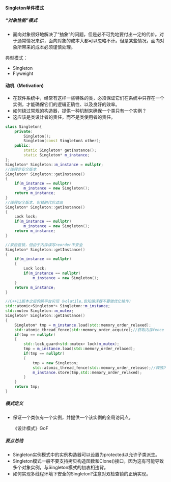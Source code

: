 #### Singleton单件模式

##### “对象性能”模式

- 面向对象很好地解决了“抽象”的问题，但是必不可免地要付出一定的代价。对于通常情况来讲，面向对象的成本大都可以忽略不计。但是某些情况，面向对象所带来的成本必须谨慎处理。

典型模式：

- Singleton
- Flyweight

#### 动机（Motivation)

- 在软件系统中，经常有这样一些特殊的类，必须保证它们在系统中只存在一个实例，才能确保它们的逻辑正确性、以及良好的效率。
- 如何绕过常规的构造器，提供一种机制来确保一个类只有一个实例？
- 这应该是类设计者的责任，而不是类使用者的责任。

```c++
class Singleton{
    private:
    	Singleton();
    	Singleton(const Singleton& other);
    public:
    	static Singleton* getInstance();
    	static Singleton* m_instance;
};
Singleton* Singleton::m_instance = nullptr;
//线程非安全版本
Singleton* Singleton::getInstance()
{
    if(m_instance == nullptr)
        m_instance = new Singleton();
    return m_instance;
}
//线程安全版本，但锁的代价过高
Singleton* Singleton::getInstance()
{
    Lock lock;
    if(m_instance == nullptr)
        m_instance = new Singleton();
    return m_instance;
}

//双检查锁，但由于内存读写reorder不安全
Singleton* Singleton::getInstance()
{
    if(m_instance == nullptr)
    {
        Lock lock;
        if(m_instance == nullptr)
            m_instance = new Singleton();
    }
    return m_instance;
}

//C++11版本之后的跨平台实现（volatile,告知编译器不要做优化操作）
std::atomic<Singleton*> Singleton::m_instance;
std::mutex Singleton::m_mutex;
Singleton* Singleton::getInstance()
{
    Singleton* tmp = m_instance.load(std::memory_order_relaxed);
    std::atomic_thread_fence(std::memory_order_acquire);//获取内存fence
    if(tmp == nullptr)
    {
        std::lock_guard<std::mutex> lock(m_mutex);
        tmp = m_instance.load(std::memory_order_relaxed);
        if(tmp == nullptr)
        {
            tmp = new Singleton;
            std::atomic_thread_fence(std::memory_order_release);//释放内存fence
        	m_instance.store(tmp,std::memory_order_relaxed);
        }
    }
    return tmp;
}
```

##### 模式定义

- 保证一个类仅有一个实例，并提供一个该实例的全局访问点。

  《设计模式》GoF

##### 要点总结

- Singleton实例模式中的实例构造器可以设置为protected以允许子类派生。
- Singleton模式一般不要支持拷贝构造函数和Clone()接口，因为这有可能导致多个对象实例，与Singleton模式的初衷相违背。
- 如何实现多线程环境下安全的Singleton?注意对双检查锁的正确实现。
